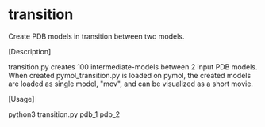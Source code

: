# transition
Create PDB models in transition between two models.

[Description]

transition.py creates 100 intermediate-models between 2 input PDB models. 
When created pymol_transition.py is loaded on pymol, the created models are loaded as single model, "mov", and can be visualized as a short movie.

[Usage]

python3 transition.py pdb_1 pdb_2
